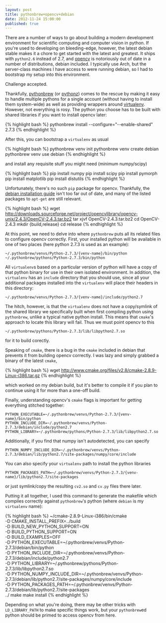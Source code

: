 ```yaml
---
layout: post
title: pythonbrew+opencv+debian
date: 2012-11-24 15:00:00
published: true
---
```


There are a number of ways to go about building a modern development
environment for scientific computing and computer vision in python.
If you're used to developing on bleeding-edge, however, the latest
debian stable makes it a chore to get started with the latest and
greatest.  It ships with `python2.6` instead of 2.7, and [opencv][1]
is notoriously out of date in a number of distributions, debian
included.  I typically use Arch, but the server-class machines I have
access to were running debian, so I had to bootstrap my setup into
this environment.

Challenge accepted.

Thankfully, [pythonbrew][2] (or [pythonz][4]) comes to the rescue by
making it easy to handle multiple pythons for a single account
(without having to install them system-wide) as well as providing
wrappers around [virtualenv][3].  However, not everything is rosy.
The python you choose has to be built with shared libraries if you
want to install opencv later:

{% highlight bash %}
pythonbrew install --configure="--enable-shared" 2.7.3
{% endhighlight %}

After this, you can bootstrap a `virtualenv` as usual

{% highlight bash %}
pythonbrew venv init
pythonbrew venv create debian
pythonbrew venv use debian
{% endhighlight %}

and install any requisite stuff you might need (minimum numpy/scipy)

{% highlight bash %}
pip install numpy
pip install scipy
pip install pymorph
pip install matplotlib
pip install distutils
{% endhighlight %}

Unfortunately, there's no such `pip` package for opencv.  Thankfully,
the [debian installation guide][5] isn't too far out of date, and many
of the listed packages to `apt-get` are still relevant.

{% highlight bash %}
wget http://downloads.sourceforge.net/project/opencvlibrary/opencv-unix/2.4.3/OpenCV-2.4.3.tar.bz2
tar xjvf OpenCV-2.4.3.tar.bz2
cd OpenCV-2.4.3
mkdir {build,release}
cd release
{% endhighlight %}

At this point, we need to delve into where `pythonbrew` puts all its
related files to configure opencv correctly.  First, your installed
python will be available in one of two places (here python 2.7.3 is
used as an example):

    ~/.pythonbrew/venvs/Python-2.7.3/{venv-name}/bin/python
	~/.pythonbrew/pythons/Python-2.7.3/bin/python

All `virtualenv`s based on a particular version of python will have a
copy of that python binary for use in their own isolated environment.
In addition, the `virtualenv` has an `include` directory that you
should use, since all your additional packages installed into the
`virtualenv` will place their headers in this directory:

    ~/.pythonbrew/venvs/Python-2.7.3/{venv-name}/include/python2.7

The hitch, however, is that the `virtualenv` does not have a
copy/symlink of the shared library we specifically built when first
compiling python using `pythonbrew`, unlike a typical native python
install.  This means that `cmake`'s approach to locate this library
will fail.  Thus we must point opencv to this

    ~/.pythonbrew/pythons/Python-2.7.3/lib/libpython2.7.so

for it to build corectly.

Speaking of `cmake`, there is a bug in the `cmake` included in debian
that prevents it from building opencv correctly.  I was lazy and
simply grabbed a binary of the latest `cmake`,

{% highlight bash %}
wget http://www.cmake.org/files/v2.8/cmake-2.8.9-Linux-i386.tar.gz
{% endhighlight %}

which worked on my debian build, but it's better to compile it if you
plan to continue using it for more than a one-off build.

Finally, understanding opencv's `cmake` flags is important for getting
everything stitched together:

    PYTHON_EXECUTABLE=~/.pythonbrew/venvs/Python-2.7.3/{venv-name}/bin/python
	PYTHON_INCLUDE_DIR=~/.pythonbrew/venvs/Python-2.7.3/debian/include/python2.7
	PYTHON_LIBRARY=~/.pythonbrew/pythons/Python-2.7.3/lib/libpython2.7.so

Additionally, if you find that numpy isn't autodetected, you can specify

    PYTHON_NUMPY_INCLUDE_DIR=~/.pythonbrew/venvs/Python-2.7.3/debian/lib/python2.7/site-packages/numpy/core/include

You can also specify your `virtualenv` path to install the python libraries

    PYTHON_PACKAGES_PATH=~/.pythonbrew/venvs/Python-2.7.3/{venv-name}/lib/python2.7/site-packages

or just symlink/copy the resulting `cv2.so` and `cv.py` files there later.

Putting it all together, I used this command to generate the makefile
which compiles correctly against `pythonbrew`'s python (where `debian`
is my `virtualenv` name):

{% highlight bash %}
~/cmake-2.8.9-Linux-i386/bin/cmake \
-D CMAKE_INSTALL_PREFIX=../build \
-D BUILD_NEW_PYTHON_SUPPORT=ON \
-D BUILD_PYTHON_SUPPORT=ON \
-D BUILD_EXAMPLES=OFF \
-D PYTHON_EXECUTABLE=~/.pythonbrew/venvs/Python-2.7.3/debian/bin/python \
-D PYTHON_INCLUDE_DIR=~/.pythonbrew/venvs/Python-2.7.3/debian/include/python2.7 \
-D PYTHON_LIBRARY=~/.pythonbrew/pythons/Python-2.7.3/lib/libpython2.7.so \
-D PYTHON_NUMPY_INCLUDE_DIR=~/.pythonbrew/venvs/Python-2.7.3/debian/lib/python2.7/site-packages/numpy/core/include \
-D PYTHON_PACKAGES_PATH=~/.pythonbrew/venvs/Python-2.7.3/debian/lib/python2.7/site-packages \
../
make
make install
{% endhighlight %}

Depending on what you're doing, there may be other tricks with
`LD_LIBRARY_PATH` to make specific things work, but your
`pythonbrew`ed python should be primed to access opencv from here.

[1]: https://opencv.org/
[2]: https://github.com/utahta/pythonbrew
[3]: https://virtualenv.pypa.io/en/latest/
[4]: https://github.com/saghul/pythonz
[5]: http://opencv.willowgarage.com/wiki/InstallGuide%20%3A%20Debian
